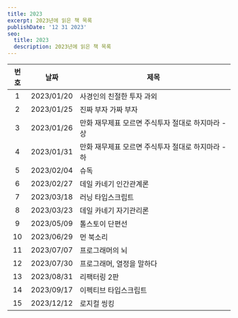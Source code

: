 ```yaml
---
title: 2023
excerpt: 2023년에 읽은 책 목록
publishDate: '12 31 2023'
seo:
  title: 2023
  description: 2023년에 읽은 책 목록
---
```


| 번호 |    날짜    | 제목                                               |
| :--: | :--------: | -------------------------------------------------- |
|  1   | 2023/01/20 | 사경인의 친절한 투자 과외                          |
|  2   | 2023/01/25 | 진짜 부자 가짜 부자                                |
|  3   | 2023/01/26 | 만화 재무제표 모르면 주식투자 절대로 하지마라 - 상 |
|  4   | 2023/01/31 | 만화 재무제표 모르면 주식투자 절대로 하지마라 - 하 |
|  5   | 2023/02/04 | 슈독                                               |
|  6   | 2023/02/27 | 데일 카네기 인간관계론                             |
|  7   | 2023/03/18 | 러닝 타입스크립트                                  |
|  8   | 2023/03/23 | 데일 카네기 자기관리론                             |
|  9   | 2023/05/09 | 톨스토이 단편선                                    |
|  10  | 2023/06/29 | 먼 북소리                                          |
|  11  | 2023/07/07 | 프로그래머의 뇌                                    |
|  12  | 2023/07/30 | 프로그래머, 열정을 말하다                          |
|  13  | 2023/08/31 | 리팩터링 2판                                       |
|  14  | 2023/09/17 | 이펙티브 타입스크립트                              |
|  15  | 2023/12/12 | 로지컬 씽킹                                        |
